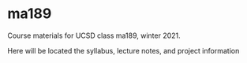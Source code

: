 # ma189
Course materials for UCSD class ma189, winter 2021.

Here will be located the syllabus, lecture notes, and project information
